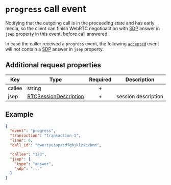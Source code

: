 # `progress` call event

Notifying that the outgoing call is in the proceeding state and has early media, so the client can fihish WebRTC negotioaction with [SDP](https://developer.mozilla.org/en-US/docs/Glossary/SDP) answer in `jsep` property in this event, before call answered.

In case the caller received a `progress` event, the following [`accepted`](./accepted.md) event will not contain a [SDP](https://developer.mozilla.org/en-US/docs/Glossary/SDP) answer in `jsep` property.

## Additional request properties

| Key | Type | Required | Description |
| --- | --- | :---: | --- |
| callee | string | + | |
| jsep | [RTCSessionDescription](https://developer.mozilla.org/en-US/docs/Web/API/RTCSessionDescription) | + | session description |

## Example

```json
{
  "event": "progress",
  "transaction": "transaction-1",
  "line": 0,
  "call_id": "qwertyuiopasdfghjklzxcvbnm",

  "callee": "123",
  "jsep": {
    "type": "answer",
    "sdp": "..."
  }
}
```

